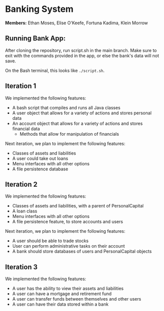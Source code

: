 # Banking System

**Members:** Ethan Moses, Elise O'Keefe, Fortuna Kadima, Klein Morrow

## Running Bank App:

After cloning the repository, run script.sh in the main branch. Make sure to exit with the commands provided in the app, or else the bank's data will not save.

On the Bash terminal, this looks like `./script.sh`.

## Iteration 1

We implemented the following features:

- A bash script that compiles and runs all Java classes
- A user object that allows for a variety of actions and stores personal data
- An account object that allows for a variety of actions and stores financial data
  - Methods that allow for manipulation of financials

Next iteration, we plan to implement the following features:

- Classes of assets and liabilities
- A user could take out loans
- Menu interfaces with all other options
- A file persistence database

## Iteration 2

We implemented the following features:

- Classes of assets and liabilities, with a parent of PersonalCapital
- A loan class
- Menu interfaces with all other options
- A file persistence feature, to store accounts and users
  
Next iteration, we plan to implement the following features:

- A user should be able to trade stocks
- User can perform administrative tasks on their account
- A bank should store databases of users and PersonalCapital objects

## Iteration 3

We implemented the following features:

- A user has the ability to view their assets and liabilities
- A user can have a mortgage and retirement fund
- A user can transfer funds between themselves and other users
- A user can have their data stored within a bank
